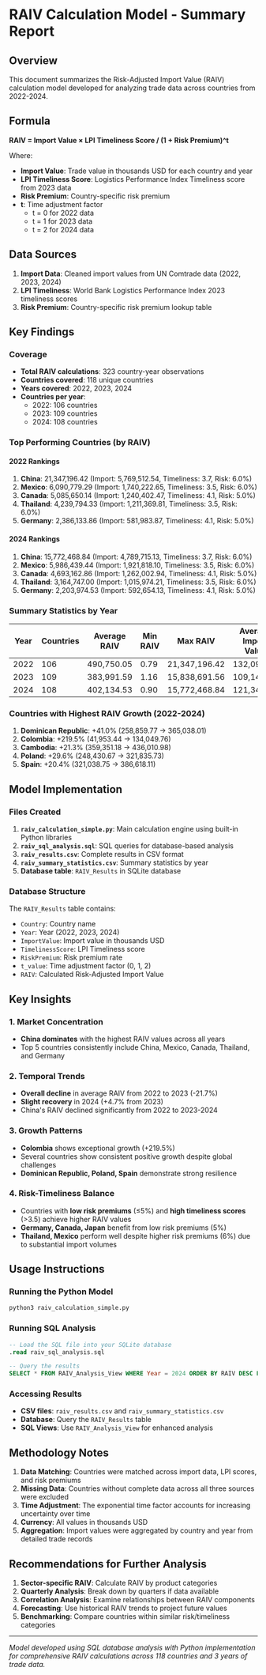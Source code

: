 # RAIV Calculation Model - Summary Report

## Overview

This document summarizes the Risk-Adjusted Import Value (RAIV) calculation model developed for analyzing trade data across countries from 2022-2024.

## Formula

**RAIV = Import Value × LPI Timeliness Score / (1 + Risk Premium)^t**

Where:
- **Import Value**: Trade value in thousands USD for each country and year
- **LPI Timeliness Score**: Logistics Performance Index Timeliness score from 2023 data
- **Risk Premium**: Country-specific risk premium
- **t**: Time adjustment factor
  - t = 0 for 2022 data
  - t = 1 for 2023 data  
  - t = 2 for 2024 data

## Data Sources

1. **Import Data**: Cleaned import values from UN Comtrade data (2022, 2023, 2024)
2. **LPI Timeliness**: World Bank Logistics Performance Index 2023 timeliness scores
3. **Risk Premium**: Country-specific risk premium lookup table

## Key Findings

### Coverage
- **Total RAIV calculations**: 323 country-year observations
- **Countries covered**: 118 unique countries
- **Years covered**: 2022, 2023, 2024
- **Countries per year**: 
  - 2022: 106 countries
  - 2023: 109 countries
  - 2024: 108 countries

### Top Performing Countries (by RAIV)

#### 2022 Rankings
1. **China**: 21,347,196.42 (Import: 5,769,512.54, Timeliness: 3.7, Risk: 6.0%)
2. **Mexico**: 6,090,779.29 (Import: 1,740,222.65, Timeliness: 3.5, Risk: 6.0%)
3. **Canada**: 5,085,650.14 (Import: 1,240,402.47, Timeliness: 4.1, Risk: 5.0%)
4. **Thailand**: 4,239,794.33 (Import: 1,211,369.81, Timeliness: 3.5, Risk: 6.0%)
5. **Germany**: 2,386,133.86 (Import: 581,983.87, Timeliness: 4.1, Risk: 5.0%)

#### 2024 Rankings
1. **China**: 15,772,468.84 (Import: 4,789,715.13, Timeliness: 3.7, Risk: 6.0%)
2. **Mexico**: 5,986,439.44 (Import: 1,921,818.10, Timeliness: 3.5, Risk: 6.0%)
3. **Canada**: 4,693,162.86 (Import: 1,262,002.94, Timeliness: 4.1, Risk: 5.0%)
4. **Thailand**: 3,164,747.00 (Import: 1,015,974.21, Timeliness: 3.5, Risk: 6.0%)
5. **Germany**: 2,203,974.53 (Import: 592,654.13, Timeliness: 4.1, Risk: 5.0%)

### Summary Statistics by Year

| Year | Countries | Average RAIV | Min RAIV | Max RAIV | Average Import Value |
|------|-----------|--------------|----------|----------|---------------------|
| 2022 | 106 | 490,750.05 | 0.79 | 21,347,196.42 | 132,094.85 |
| 2023 | 109 | 383,991.59 | 1.16 | 15,838,691.56 | 109,142.03 |
| 2024 | 108 | 402,134.53 | 0.90 | 15,772,468.84 | 121,347.62 |

### Countries with Highest RAIV Growth (2022-2024)

1. **Dominican Republic**: +41.0% (258,859.77 → 365,038.01)
2. **Colombia**: +219.5% (41,953.44 → 134,049.76)
3. **Cambodia**: +21.3% (359,351.18 → 436,010.98)
4. **Poland**: +29.6% (248,430.67 → 321,835.73)
5. **Spain**: +20.4% (321,038.75 → 386,618.11)

## Model Implementation

### Files Created

1. **`raiv_calculation_simple.py`**: Main calculation engine using built-in Python libraries
2. **`raiv_sql_analysis.sql`**: SQL queries for database-based analysis
3. **`raiv_results.csv`**: Complete results in CSV format
4. **`raiv_summary_statistics.csv`**: Summary statistics by year
5. **Database table**: `RAIV_Results` in SQLite database

### Database Structure

The `RAIV_Results` table contains:
- `Country`: Country name
- `Year`: Year (2022, 2023, 2024)
- `ImportValue`: Import value in thousands USD
- `TimelinessScore`: LPI Timeliness score
- `RiskPremium`: Risk premium rate
- `t_value`: Time adjustment factor (0, 1, 2)
- `RAIV`: Calculated Risk-Adjusted Import Value

## Key Insights

### 1. Market Concentration
- **China dominates** with the highest RAIV values across all years
- Top 5 countries consistently include China, Mexico, Canada, Thailand, and Germany

### 2. Temporal Trends
- **Overall decline** in average RAIV from 2022 to 2023 (-21.7%)
- **Slight recovery** in 2024 (+4.7% from 2023)
- China's RAIV declined significantly from 2022 to 2023-2024

### 3. Growth Patterns
- **Colombia** shows exceptional growth (+219.5%)
- Several countries show consistent positive growth despite global challenges
- **Dominican Republic, Poland, Spain** demonstrate strong resilience

### 4. Risk-Timeliness Balance
- Countries with **low risk premiums** (≤5%) and **high timeliness scores** (>3.5) achieve higher RAIV values
- **Germany, Canada, Japan** benefit from low risk premiums (5%)
- **Thailand, Mexico** perform well despite higher risk premiums (6%) due to substantial import volumes

## Usage Instructions

### Running the Python Model
```bash
python3 raiv_calculation_simple.py
```

### Running SQL Analysis
```sql
-- Load the SQL file into your SQLite database
.read raiv_sql_analysis.sql

-- Query the results
SELECT * FROM RAIV_Analysis_View WHERE Year = 2024 ORDER BY RAIV DESC LIMIT 10;
```

### Accessing Results
- **CSV files**: `raiv_results.csv` and `raiv_summary_statistics.csv`
- **Database**: Query the `RAIV_Results` table
- **SQL Views**: Use `RAIV_Analysis_View` for enhanced analysis

## Methodology Notes

1. **Data Matching**: Countries were matched across import data, LPI scores, and risk premiums
2. **Missing Data**: Countries without complete data across all three sources were excluded
3. **Time Adjustment**: The exponential time factor accounts for increasing uncertainty over time
4. **Currency**: All values in thousands USD
5. **Aggregation**: Import values were aggregated by country and year from detailed trade records

## Recommendations for Further Analysis

1. **Sector-specific RAIV**: Calculate RAIV by product categories
2. **Quarterly Analysis**: Break down by quarters if data available
3. **Correlation Analysis**: Examine relationships between RAIV components
4. **Forecasting**: Use historical RAIV trends to project future values
5. **Benchmarking**: Compare countries within similar risk/timeliness categories

---

*Model developed using SQL database analysis with Python implementation for comprehensive RAIV calculations across 118 countries and 3 years of trade data.*